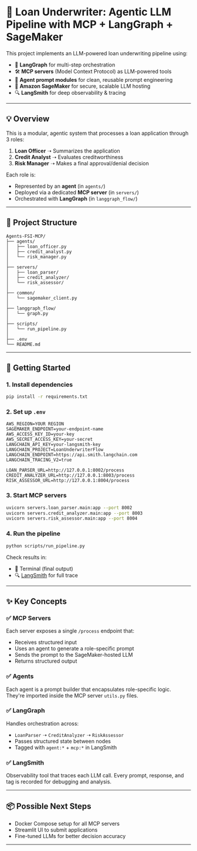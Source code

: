 # 🏦 Loan Underwriter: Agentic LLM Pipeline with MCP + LangGraph + SageMaker

This project implements an LLM-powered loan underwriting pipeline using:

- 🤖 **LangGraph** for multi-step orchestration
- 🛠 **MCP servers** (Model Context Protocol) as LLM-powered tools
- 🧠 **Agent prompt modules** for clean, reusable prompt engineering
- 📡 **Amazon SageMaker** for secure, scalable LLM hosting
- 🔍 **LangSmith** for deep observability & tracing

---

## 💡 Overview

This is a modular, agentic system that processes a loan application through 3 roles:

1. **Loan Officer** ➝ Summarizes the application
2. **Credit Analyst** ➝ Evaluates creditworthiness
3. **Risk Manager** ➝ Makes a final approval/denial decision

Each role is:
- Represented by an **agent** (in `agents/`)
- Deployed via a dedicated **MCP server** (in `servers/`)
- Orchestrated with **LangGraph** (in `langgraph_flow/`)

---

## 🧱 Project Structure

```
Agents-FSI-MCP/
├── agents/
│   ├── loan_officer.py
│   ├── credit_analyst.py
│   └── risk_manager.py
│
├── servers/
│   ├── loan_parser/
│   ├── credit_analyzer/
│   └── risk_assessor/
│
├── common/
│   └── sagemaker_client.py
│
├── langgraph_flow/
│   └── graph.py
│
├── scripts/
│   └── run_pipeline.py
│
├── .env
└── README.md
```

---

## 🚀 Getting Started

### 1. Install dependencies
```bash
pip install -r requirements.txt
```

### 2. Set up `.env`
```env
AWS_REGION=YOUR REGION
SAGEMAKER_ENDPOINT=your-endpoint-name
AWS_ACCESS_KEY_ID=your-key
AWS_SECRET_ACCESS_KEY=your-secret
LANGCHAIN_API_KEY=your-langsmith-key
LANGCHAIN_PROJECT=LoanUnderwriterFlow
LANGCHAIN_ENDPOINT=https://api.smith.langchain.com
LANGCHAIN_TRACING_V2=true

LOAN_PARSER_URL=http://127.0.0.1:8002/process
CREDIT_ANALYZER_URL=http://127.0.0.1:8003/process
RISK_ASSESSOR_URL=http://127.0.0.1:8004/process
```

### 3. Start MCP servers
```bash
uvicorn servers.loan_parser.main:app --port 8002
uvicorn servers.credit_analyzer.main:app --port 8003
uvicorn servers.risk_assessor.main:app --port 8004
```

### 4. Run the pipeline
```bash
python scripts/run_pipeline.py
```

Check results in:
- 🧠 Terminal (final output)
- 🔍 [LangSmith](https://smith.langchain.com) for full trace

---

## ✨ Key Concepts

### ✅ MCP Servers
Each server exposes a single `/process` endpoint that:
- Receives structured input
- Uses an agent to generate a role-specific prompt
- Sends the prompt to the SageMaker-hosted LLM
- Returns structured output

### ✅ Agents
Each agent is a prompt builder that encapsulates role-specific logic. They're imported inside the MCP server `utils.py` files.

### ✅ LangGraph
Handles orchestration across:
- `LoanParser` ➝ `CreditAnalyzer` ➝ `RiskAssessor`
- Passes structured state between nodes
- Tagged with `agent:*` + `mcp:*` in LangSmith

### ✅ LangSmith
Observability tool that traces each LLM call. Every prompt, response, and tag is recorded for debugging and analysis.

---

## 📦 Possible Next Steps
- Docker Compose setup for all MCP servers
- Streamlit UI to submit applications
- Fine-tuned LLMs for better decision accuracy

---
